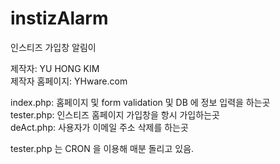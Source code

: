 instizAlarm
===========

인스티즈 가입창 알림이

제작자: YU HONG KIM  
제작자 홈페이지: YHware.com  

index.php: 홈페이지 및 form validation 및 DB 에 정보 입력을 하는곳  
tester.php: 인스티즈 홈페이지 가입창을 항시 가입하는곳   
deAct.php: 사용자가 이메일 주소 삭제를 하는곳   

tester.php 는 CRON 을 이용해 매분 돌리고 있음.
